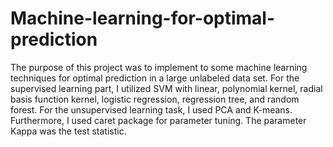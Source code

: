 # Machine-learning-for-optimal-prediction
The purpose of this project was to implement to some machine learning techniques for optimal prediction in a large unlabeled data set. For the supervised learning part, I utilized SVM with linear, polynomial kernel, radial basis function kernel, logistic regression, regression tree, and random forest. For the unsupervised learning task, I used PCA and K-means. Furthermore, I used caret package for parameter tuning. The parameter Kappa was the test statistic.
 

